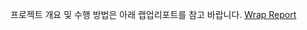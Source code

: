 프로젝트 개요 및 수행 방법은 아래 랩업리포트를 참고 바랍니다.
[Wrap Report](https://www.notion.so/6c6fc40e9fcb4f4fa66fad02facc5528)
